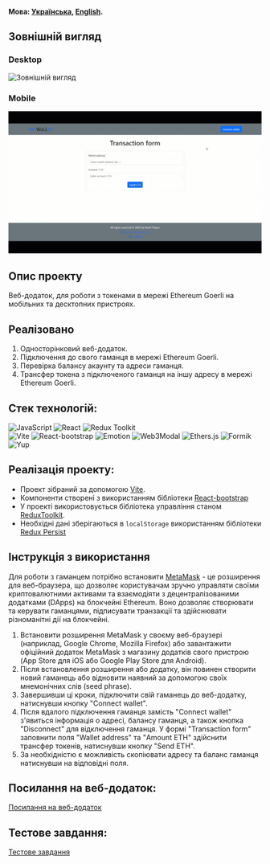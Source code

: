 **Мова: [Українська](README.md), [English](README.en.md).**

## Зовнішній вигляд

### Desktop
![Зовнішній вигляд](https://github.com/DaniilPopov0809/my-wallet-app/assets/104567066/3b923745-9a18-4a2c-9530-16ac0e8c27b3)

### Mobile
![Зовнішній вигляд](./assets/test1.gif)

## Опис проекту

Веб-додаток, для роботи з токенами в мережі Ethereum Goerli на мобільних та десктопних пристроях.

## Реалізовано

1. Односторінковий веб-додаток.
2. Підключення до свого гаманця в мережі Ethereum Goerli.
3. Перевірка балансу акаунту та адреси гаманця.
4. Трансфер токена з підключеного гаманця на іншу адресу в мережі Ethereum Goerli.

## Стек технологій:

![JavaScript](https://img.shields.io/badge/JavaScript-323330?style=for-the-badge&logo=javascript&logoColor=F7DF1E)
![React](https://img.shields.io/badge/React-20232A?style=for-the-badge&logo=react&logoColor=61DAFB)
![Redux Toolkit](https://img.shields.io/badge/redux-36084F?style=for-the-badge&logo=Redux&logoColor=A50EF7)  
![Vite](https://img.shields.io/badge/Vite-000000?style=for-the-badge&logo=vite)
![React-bootstrap](https://img.shields.io/badge/Reactbootstrap-35FFF8?style=for-the-badge)
![Emotion](https://img.shields.io/badge/emotion-ED0B2F?style=for-the-badge)
![Web3Modal](https://img.shields.io/badge/Web3Modal-20232A?style=for-the-badge)
![Ethers.js](https://img.shields.io/badge/ethers.js-F4350C?style=for-the-badge)
![Formik](https://img.shields.io/badge/Formik-090000?style=for-the-badge)
![Yup](https://img.shields.io/badge/Yup-0BEDD7?style=for-the-badge)


## Реалізація проекту:

- Проект зібраний за допомогою [Vite](https://vitejs.dev/).
- Компоненти створені з використанням бібліотеки [React-bootstrap](https://react-bootstrap.netlify.app/)
- У проекті використовується бібліотека управління станом [ReduxToolkit](https://redux-toolkit.js.org/).
- Необхідні дані зберігаються в `localStorage` використанням бібліотеки [Redux Persist](https://www.npmjs.com/package/redux-persist)

## Інструкція з використання

Для роботи з гаманцем потрібно встановити [MetaMask](https://metamask.io/) - це розширення для веб-браузера, що дозволяє користувачам зручно управляти своїми криптовалютними активами та взаємодіяти з децентралізованими додатками (DApps) на блокчейні Ethereum. Воно дозволяє створювати та керувати гаманцями, підписувати транзакції та здійснювати різноманітні дії на блокчейні.

1. Встановити розширення MetaMask у своєму веб-браузері (наприклад, Google Chrome, Mozilla Firefox) або завантажити офіційний додаток MetaMask з магазину додатків свого пристрою (App Store для iOS або Google Play Store для Android).
2. Після встановлення розширення або додатку, він повинен створити новий гаманець або відновити наявний за допомогою своїх мнемонічних слів (seed phrase).
3. Завершивши ці кроки, підключити свій гаманець до веб-додатку, натиснувши кнопку "Connect wallet".
4. Після вдалого підключення гаманця замість "Connect wallet" з'явиться інформація о адресі, балансу гаманця, а також кнопка "Disconnect" для відключення гаманця. У формі "Transaction form" заповнити поля "Wallet address" та "Amount ETH" здійснити трансфер токенів, натиснувши кнопку "Send ETH".
5. За необхідністю є можливість скопіювати адресу та баланс гаманця натиснувши на відповідні поля.

## Посилання на веб-додаток:
[Посилання на веб-додаток](https://my-wallet-app-black.vercel.app/)

## Тестове завдання:
[Тестове завдання](https://docs.google.com/document/d/19J4foINdh6IiC766zgXiU9EAIxNMc75fqWbqEcP_4Ms/edit?usp=sharing)
